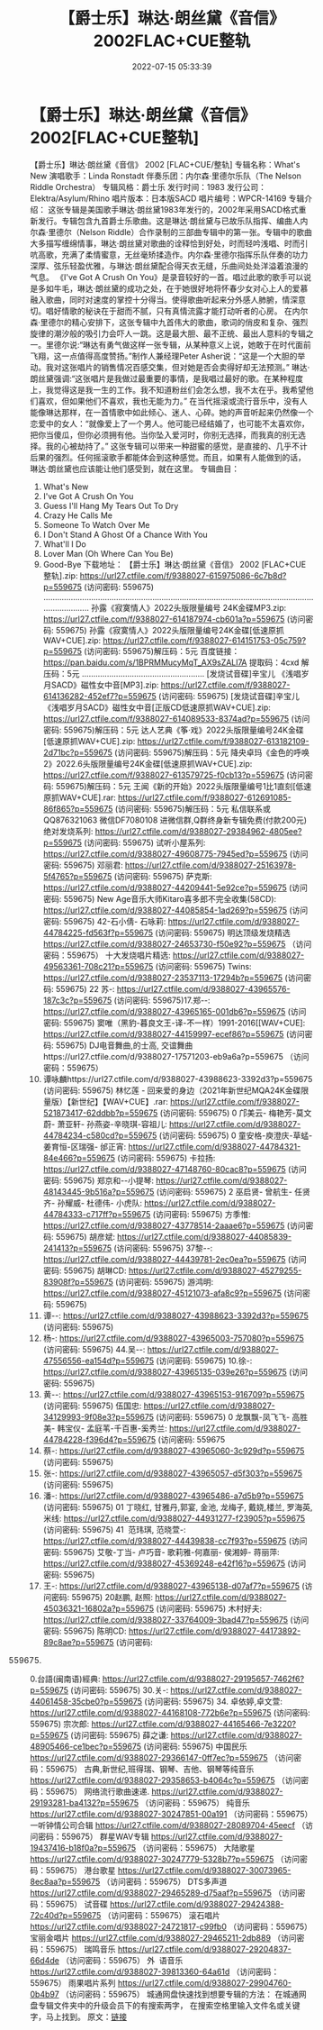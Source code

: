 ﻿---
title: 【爵士乐】琳达·朗丝黛《音信》2002FLAC+CUE整轨
date: 2022-07-15 05:33:39
categories: 外语音乐
tags: 外语音乐
---
# 【爵士乐】琳达·朗丝黛《音信》2002[FLAC+CUE整轨]

【爵士乐】琳达·朗丝黛《音信》 2002
[FLAC+CUE/整轨]
专辑名称：What's New
演唱歌手：Linda
Ronstadt
伴奏乐团：内尔森·里德尔乐队（The Nelson
Riddle Orchestra）
专辑风格：爵士乐
发行时间：1983
发行公司：Elektra/Asylum/Rhino
唱片版本：日本版SACD
唱片编号：WPCR-14169
专辑介绍：
这张专辑是美国歌手琳达·朗丝黛1983年发行的，2002年采用SACD格式重新发行。专辑包含九首爵士乐歌曲。这是琳达·朗丝黛与已故乐队指挥、编曲人内尔森·里德尔（Nelson
Riddle）合作录制的三部曲专辑中的第一张。专辑中的歌曲大多描写缠绵情事，琳达·朗丝黛对歌曲的诠释恰到好处，时而轻吟浅唱、时而引吭高歌，充满了柔情蜜意，无丝毫矫揉造作。内尔森·里德尔指挥乐队伴奏的功力深厚、弦乐轻盈优雅，与琳达·朗丝黛配合得天衣无缝，乐曲间处处洋溢着浪漫的气息。
《I've Got A Crush On
You》是录音较好的一首。唱过此歌的歌手可以说是多如牛毛，琳达·朗丝黛的成功之处，在于她很好地将怀春少女对心上人的爱慕融入歌曲，同时对速度的掌控十分得当。使得歌曲听起来分外感人肺腑，情深意切。唱好情歌的秘诀在于甜而不腻，只有真情流露才能打动听者的心房。
在内尔森·里德尔的精心安排下，这张专辑中九首伟大的歌曲，歌词的俏皮和复杂、强烈旋律的潮汐般的吸引力会吓人一跳。这是最大胆、最不正统、最出人意料的专辑之一。里德尔说:“琳达有勇气做这样一张专辑，从某种意义上说，她敢于在时代面前飞翔，这一点值得高度赞扬。”制作人兼经理Peter
Asher说：“这是一个大胆的举动。我对这张唱片的销售情况百感交集，但对她是否会卖得好却无法预测。”
琳达·朗丝黛强调:“这张唱片是我做过最重要的事情，是我唱过最好的歌。在某种程度上，我觉得这是我一生的工作。我不知道粉丝们会怎么想，我不太在乎。我希望他们喜欢，但如果他们不喜欢，我也无能为力。”
在当代摇滚或流行音乐中，没有人能像琳达那样，在一首情歌中如此倾心、迷人、心碎。她的声音听起来仍然像一个恋爱中的女人：“就像爱上了一个男人。他可能已经结婚了，也可能不太喜欢你，把你当傻瓜，但你必须拥有他。当你坠入爱河时，你别无选择，而我真的别无选择。我的心被劫持了。”
这张专辑可以带来一种甜蜜的感觉，是直接的、几乎不计后果的强烈。任何摇滚歌手都能体会到这种感觉。而且，如果有人能做到的话，
琳达·朗丝黛也应该能让他们感受到，就在这里。
专辑曲目：
01. What's New
02. I've Got A Crush On
You
03. Guess I'll Hang My Tears
Out To Dry
04. Crazy He Calls
Me
05. Someone To Watch Over
Me
06. I Don't Stand A Ghost Of a
Chance With You
07. What'll I Do
08. Lover Man (Oh Where Can You
Be)
09. Good-Bye
下载地址：
【爵士乐】琳达·朗丝黛《音信》 2002 [FLAC+CUE整轨].zip: https://url27.ctfile.com/f/9388027-615975086-6c7b8d?p=559675
(访问密码: 559675)
...........................................................................................................................................
孙露《寂寞情人》2022头版限量编号 24K金碟MP3.zip:
https://url27.ctfile.com/f/9388027-614187974-cb601a?p=559675
(访问密码: 559675)
孙露《寂寞情人》2022头版限量编号24K金碟[低速原抓WAV+CUE].zip: https://url27.ctfile.com/f/9388027-614151753-05c759?p=559675
(访问密码: 559675)解压码：5元
百度链接：https://pan.baidu.com/s/1BPRMMucyMqT_AX9sZALl7A
提取码：4cxd
解压码：5元
......................................................
[发烧试音碟]辛宝儿 《浅唱岁月SACD》磁性女中音[MP3].zip: https://url27.ctfile.com/f/9388027-614136282-452ef7?p=559675
(访问密码: 559675)
[发烧试音碟]辛宝儿 《浅唱岁月SACD》磁性女中音[正版CD低速原抓WAV+CUE].zip: https://url27.ctfile.com/f/9388027-614089533-8374ad?p=559675
(访问密码: 559675)解压码：5元
达人艺典《筝·戏》2022头版限量编号24K金碟[低速原抓WAV+CUE].zip: https://url27.ctfile.com/f/9388027-613182109-2d71bc?p=559675
(访问密码: 559675)解压码：5元
降央卓玛《金色的呼唤2》2022.6头版限量编号24K金碟[低速原抓WAV+CUE].zip: https://url27.ctfile.com/f/9388027-613579725-f0cb13?p=559675
(访问密码: 559675)解压码：5元
王闻《新的开始》2022头版限量编号1比1直刻[低速原抓WAV+CUE].rar: https://url27.ctfile.com/f/9388027-612691085-86f865?p=559675
(访问密码: 559675)解压码：5元
私信联系或QQ876321063
微信DF7080108
进微信群,Q群终身新专辑免费(付款200元)
绝对发烧系列: https://url27.ctfile.com/d/9388027-29384962-4805ee?p=559675
(访问密码: 559675)
试听小屋系列: https://url27.ctfile.com/d/9388027-49608775-7945ed?p=559675
(访问密码: 559675)
邓丽君: https://url27.ctfile.com/d/9388027-25163978-5f4765?p=559675
(访问密码: 559675)
萨克斯: https://url27.ctfile.com/d/9388027-44209441-5e92ce?p=559675
(访问密码: 559675)
New
Age音乐大师Kitaro喜多郎不完全收集(58CD): https://url27.ctfile.com/d/9388027-44085854-1ad269?p=559675
(访问密码: 559675)
42-石小倩- 石咏莉: https://url27.ctfile.com/d/9388027-44784225-fd563f?p=559675
(访问密码: 559675)
明达顶级发烧精选　https://url27.ctfile.com/d/9388027-24653730-f50e92?p=559675
（访问密码：559675）
十大发烧唱片精选: https://url27.ctfile.com/d/9388027-49563361-708c21?p=559675
(访问密码: 559675)
Twins: https://url27.ctfile.com/d/9388027-23537113-17294b?p=559675
(访问密码: 559675)
22 苏-: https://url27.ctfile.com/d/9388027-43965576-187c3c?p=559675
(访问密码: 559675)17.郑--: https://url27.ctfile.com/d/9388027-43965165-001db6?p=559675
(访问密码: 559675)
窦唯（黑豹-暮良文王-译-不一样）1991-2016[[WAV+CUE]: https://url27.ctfile.com/d/9388027-44159997-ecef86?p=559675
(访问密码: 559675)
DJ电音舞曲,的士高,
交谊舞曲https://url27.ctfile.com/d/9388027-17571203-eb9a6a?p=559675
（访问密码：559675）
24. 谭咏麟https://url27.ctfile.com/d/9388027-43988623-3392d3?p=559675
(访问密码: 559675)
林忆莲 -
回来爱的身边（2021年新世纪MQA24K金碟限量版）【新世纪】【WAV+CUE】.rar: https://url27.ctfile.com/f/9388027-521873417-62ddbb?p=559675
(访问密码: 559675)
0 邝美云- 梅艳芳-莫文蔚- 萧亚轩-
孙燕姿-辛晓琪-容祖儿: https://url27.ctfile.com/d/9388027-44784234-c580cd?p=559675
(访问密码: 559675)
0 童安格-庾澄庆-草蜢- 姜育恒-区瑞强-
邰正宵: https://url27.ctfile.com/d/9388027-44784321-84e466?p=559675
(访问密码: 559675)
卡拉扬: https://url27.ctfile.com/d/9388027-47148760-80cac8?p=559675
(访问密码: 559675)
郑京和--小提琴: https://url27.ctfile.com/d/9388027-48143445-9b516a?p=559675
(访问密码: 559675)
2 巫启贤- 曾航生- 任贤齐- 孙耀威- 杜德伟-
小虎队: https://url27.ctfile.com/d/9388027-44784333-c717ff?p=559675
(访问密码: 559675)
方季惟: https://url27.ctfile.com/d/9388027-43778514-2aaae6?p=559675
(访问密码: 559675)
胡彦斌: https://url27.ctfile.com/d/9388027-44085839-241413?p=559675
(访问密码: 559675)
37黎--:
https://url27.ctfile.com/d/9388027-44439781-2ec0ea?p=559675
(访问密码: 559675)
胡琳CD: https://url27.ctfile.com/d/9388027-45279255-83908f?p=559675
(访问密码: 559675)
游鸿明: https://url27.ctfile.com/d/9388027-45121073-afa8c9?p=559675
(访问密码: 559675)
24. 谭--: https://url27.ctfile.com/d/9388027-43988623-3392d3?p=559675
(访问密码: 559675)
06. 杨-: https://url27.ctfile.com/d/9388027-43965003-757080?p=559675
(访问密码: 559675)
44.吴--: https://url27.ctfile.com/d/9388027-47556556-ea154d?p=559675
(访问密码: 559675)
10.徐-: https://url27.ctfile.com/d/9388027-43965135-039e26?p=559675
(访问密码: 559675)
15. 黄--: https://url27.ctfile.com/d/9388027-43965153-916709?p=559675
(访问密码: 559675)
伍国忠: https://url27.ctfile.com/d/9388027-34129993-9f08e3?p=559675
(访问密码: 559675)
0 龙飘飘-凤飞飞- 高胜美- 韩宝仪-
孟庭苇-千百惠-奚秀兰: https://url27.ctfile.com/d/9388027-44784228-f396d4?p=559675
(访问密码: 559675
07. 蔡-: https://url27.ctfile.com/d/9388027-43965060-3c929d?p=559675
(访问密码: 559675)
03. 张-: https://url27.ctfile.com/d/9388027-43965057-d5f303?p=559675
(访问密码: 559675)
20. 潘-: https://url27.ctfile.com/d/9388027-43965486-a7d5b9?p=559675
(访问密码: 559675)
01 丁晓红, 甘雅丹,郭宴, 金池, 龙梅子, 戴娆,楼兰, 罗海英,米线: https://url27.ctfile.com/d/9388027-44931277-f23905?p=559675
(访问密码: 559675)
41  范玮琪, 范晓萱-: https://url27.ctfile.com/d/9388027-44439838-cc7f93?p=559675
(访问密码: 559675)
艾敬-丁当- 卢巧音- 歌莉雅-何嘉丽- 侯湘婷- 蒋丽萍: https://url27.ctfile.com/d/9388027-45369248-e42f16?p=559675
(访问密码: 559675)
11. 王-: https://url27.ctfile.com/d/9388027-43965138-d07af7?p=559675
(访问密码: 559675)
20赵鹏, 赵照: https://url27.ctfile.com/d/9388027-45036321-16802a?p=559675
(访问密码: 559675)
木村好夫: https://url27.ctfile.com/d/9388027-33764009-3bad47?p=559675
(访问密码: 559675)
陈明CD:
https://url27.ctfile.com/d/9388027-44173892-89c8ae?p=559675
(访问密码:
559675)
0.台語(闽南语)經典: https://url27.ctfile.com/d/9388027-29195657-7462f6?p=559675
(访问密码: 559675)
30.关-: https://url27.ctfile.com/d/9388027-44061458-35cbe0?p=559675
(访问密码: 559675)
34. 卓依婷,卓文萱: https://url27.ctfile.com/d/9388027-44168108-772b6e?p=559675
(访问密码: 559675)
宗次郎: https://url27.ctfile.com/d/9388027-44165466-7e3220?p=559675
(访问密码: 559675)
薛之谦: https://url27.ctfile.com/d/9388027-48905466-ce1bec?p=559675
(访问密码: 559675)
中国民乐
https://url27.ctfile.com/d/9388027-29366147-0ff7ec?p=559675
（访问密码：559675）
古典,新世纪,班得瑞、钢琴、吉他、钢琴等纯音乐
https://url27.ctfile.com/d/9388027-29358653-b4064c?p=559675
（访问密码：559675）
网络流行歌曲速递.
https://url27.ctfile.com/d/9388027-29193281-ba4132?p=559675
（访问密码：559675）
纯音乐
https://url27.ctfile.com/d/9388027-30247851-00a191
（访问密码：559675）
一听钟情公司合辑
https://url27.ctfile.com/d/9388027-28089704-45eecf
（访问密码：559675）
群星WAV专辑
https://url27.ctfile.com/d/9388027-19437416-b18f0a?p=559675
（访问密码：559675）
大陆歌星
https://url27.ctfile.com/d/9388027-30247779-5328b7?p=559675
（访问密码：559675）
港台歌星
https://url27.ctfile.com/d/9388027-30073965-8ec8aa?p=559675
（访问密码：559675）
DTS多声道
https://url27.ctfile.com/d/9388027-29465289-d75aaf?p=559675
（访问密码：559675）
试音碟
https://url27.ctfile.com/d/9388027-29424388-72c40d?p=559675
（访问密码：559675）
滚石唱片
https://url27.ctfile.com/d/9388027-24721817-c99fb0
（访问密码：559675）
宝丽金唱片
https://url27.ctfile.com/d/9388027-29465211-2db889
（访问密码：559675）
瑞鸣音乐
https://url27.ctfile.com/d/9388027-29204837-66d4de
（访问密码：559675）
外  语音乐
https://url27.ctfile.com/d/9388027-39813360-64a61d
（访问密码：559675）
雨果唱片系列
https://url27.ctfile.com/d/9388027-29904760-0b4b97
（访问密码：559675）
城通网盘快速找到想要专辑的方法：
在城通网盘专辑文件夹中的升级会员下的有搜索两字，
在搜索空格里输入文件名或关键字，马上找到。
原文：[链接](https://blog.sina.com.cn/s/blog_1647c7e7601030yd4.html)